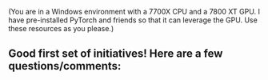 (You are in a Windows environment with a 7700X CPU and a 7800 XT GPU. I have pre-installed PyTorch and friends so that it can leverage the GPU. Use these resources as you please.)

Good first set of initiatives! Here are a few questions/comments:
- 